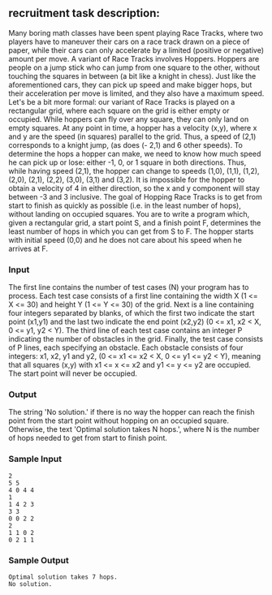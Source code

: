 ## recruitment task description:

Many boring math classes have been spent playing Race Tracks, where two players have to maneuver
their cars on a race track drawn on a piece of paper, while their cars can only accelerate by a limited
(positive or negative) amount per move.
A variant of Race Tracks involves Hoppers. Hoppers are people on a jump stick who can jump from
one square to the other, without touching the squares in between (a bit like a knight in chess). Just
like the aforementioned cars, they can pick up speed and make bigger hops, but their acceleration
per move is limited, and they also have a maximum speed.
Let's be a bit more formal: our variant of Race Tracks is played on a rectangular grid, where each
square on the grid is either empty or occupied. While hoppers can fly over any square, they can only
land on empty squares. At any point in time, a hopper has a velocity (x,y), where x and y are the
speed (in squares) parallel to the grid. Thus, a speed of (2,1) corresponds to a knight jump, (as does (-
2,1) and 6 other speeds).
To determine the hops a hopper can make, we need to know how much speed he can pick up or lose:
either -1, 0, or 1 square in both directions. Thus, while having speed (2,1), the hopper can change to
speeds (1,0), (1,1), (1,2), (2,0), (2,1), (2,2), (3,0), (3,1) and (3,2). It is impossible for the hopper to
obtain a velocity of 4 in either direction, so the x and y component will stay between -3 and 3
inclusive.
The goal of Hopping Race Tracks is to get from start to finish as quickly as possible (i.e. in the least
number of hops), without landing on occupied squares. You are to write a program which, given a
rectangular grid, a start point S, and a finish point F, determines the least number of hops in which
you can get from S to F. The hopper starts with initial speed (0,0) and he does not care about his
speed when he arrives at F.

### Input

The first line contains the number of test cases (N) your program has to process. Each test case
consists of a first line containing the width X (1 <= X <= 30) and height Y (1 <= Y <= 30) of the grid.
Next is a line containing four integers separated by blanks, of which the first two indicate the start
point (x1,y1) and the last two indicate the end point (x2,y2) (0 <= x1, x2 < X, 0 <= y1, y2 < Y). The
third line of each test case contains an integer P indicating the number of obstacles in the grid.
Finally, the test case consists of P lines, each specifying an obstacle. Each obstacle consists of four
integers: x1, x2, y1 and y2, (0 <= x1 <= x2 < X, 0 <= y1 <= y2 < Y), meaning that all squares (x,y) with
x1 <= x <= x2 and y1 <= y <= y2 are occupied. The start point will never be occupied.

### Output

The string 'No solution.' if there is no way the hopper can reach the finish point from the start point
without hopping on an occupied square. Otherwise, the text 'Optimal solution takes N hops.', where
N is the number of hops needed to get from start to finish point.

### Sample Input

```
2
5 5
4 0 4 4
1
1 4 2 3
3 3
0 0 2 2
2
1 1 0 2
0 2 1 1
```

### Sample Output

```
Optimal solution takes 7 hops.
No solution.
```
